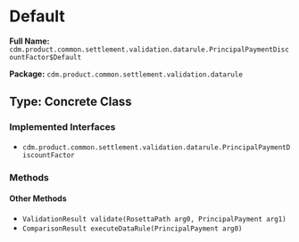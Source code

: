 # Default

**Full Name:** `cdm.product.common.settlement.validation.datarule.PrincipalPaymentDiscountFactor$Default`

**Package:** `cdm.product.common.settlement.validation.datarule`

## Type: Concrete Class

### Implemented Interfaces

- `cdm.product.common.settlement.validation.datarule.PrincipalPaymentDiscountFactor`

### Methods

#### Other Methods

- `ValidationResult validate(RosettaPath arg0, PrincipalPayment arg1)`
- `ComparisonResult executeDataRule(PrincipalPayment arg0)`

